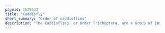 ```yaml
---
pageid: 1529533
title: "Caddisfly"
short_summary: "Order of caddisflies"
description: "The Caddisflies, or Order Trichoptera, are a Group of Insects with aquatic Larvae and terrestrial Adults. There are approximately 14500 described Species most of which can be divided on the Basis of the Adult mouthparts into the Suborders integripalpia and annulipalpia. Integripalpian Larvae Construct a portable Casing to protect themselves as they move around looking for Food, while annulipalpian Larvae make themselves a fixed Retreat in which they remain, waiting for Food to come to them. The Affinities of the small third Suborder Spicipalpia are unclear and molecular Analysis suggests it may not be monophyletic. The Adults also called Sedge-Flies or Rail-Flies are small moth-like Insects with two Pairs of Hairy membrannous Wings. They are closely related to the Lepidoptera which have Scales on their Wings the two Orders together form the Superorder Amphiesmenoptera."
---
```

